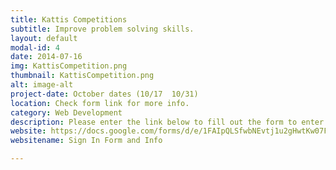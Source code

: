 ```yaml
---
title: Kattis Competitions
subtitle: Improve problem solving skills.
layout: default
modal-id: 4
date: 2014-07-16
img: KattisCompetition.png
thumbnail: KattisCompetition.png
alt: image-alt
project-date: October dates (10/17  10/31)
location: Check form link for more info.
category: Web Development
description: Please enter the link below to fill out the form to enter the competition. It will be held through the Kattis Website. All information needed is found on the form.
website: https://docs.google.com/forms/d/e/1FAIpQLSfwbNEvtj1u2gHwtKw07FTU6eY2HzQnf0jycq3osvwIjfYbgQ/viewform
websitename: Sign In Form and Info

---
```


